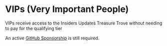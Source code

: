 # VIPs (Very Important People)

VIPs receive access to the Insiders Updates Treasure Trove without needing to pay for the qualifying tier

An active [GitHub Sponsorship](https://github.com/sponsors/alexellis) is still required.

